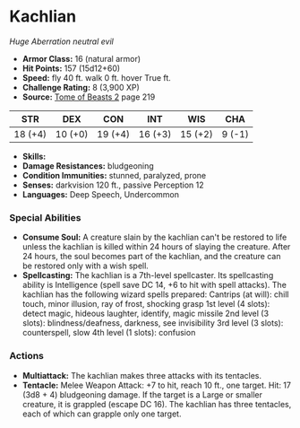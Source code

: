 # Kachlian

*Huge* *Aberration* *neutral evil*

- **Armor Class:** 16 (natural armor)
- **Hit Points:** 157 (15d12+60)
- **Speed:** fly 40 ft. walk 0 ft. hover True ft.
- **Challenge Rating:** 8 (3,900 XP)
- **Source:** [Tome of Beasts 2](https://koboldpress.com/kpstore/product/tome-of-beasts-2-for-5th-edition) page 219

| STR | DEX | CON | INT | WIS | CHA |
| --- | --- | --- | --- | --- | --- |
| 18 (+4) | 10 (+0) | 19 (+4) | 16 (+3) | 15 (+2) | 9 (-1) |

- **Skills:** 
- **Damage Resistances:** bludgeoning
- **Condition Immunities:** stunned, paralyzed, prone
- **Senses:** darkvision 120 ft., passive Perception 12
- **Languages:** Deep Speech, Undercommon

### Special Abilities

- **Consume Soul:** A creature slain by the kachlian can't be restored to life unless the kachlian is killed within 24 hours of slaying the creature. After 24 hours, the soul becomes part of the kachlian, and the creature can be restored only with a wish spell.
- **Spellcasting:** The kachlian is a 7th-level spellcaster. Its spellcasting ability is Intelligence (spell save DC 14, +6 to hit with spell attacks). The kachlian has the following wizard spells prepared:
Cantrips (at will): chill touch, minor illusion, ray of frost, shocking grasp
1st level (4 slots): detect magic, hideous laughter, identify, magic missile
2nd level (3 slots): blindness/deafness, darkness, see invisibility
3rd level (3 slots): counterspell, slow
4th level (1 slots): confusion

### Actions

- **Multiattack:** The kachlian makes three attacks with its tentacles.
- **Tentacle:** Melee Weapon Attack: +7 to hit, reach 10 ft., one target. Hit: 17 (3d8 + 4) bludgeoning damage. If the target is a Large or smaller creature, it is grappled (escape DC 16). The kachlian has three tentacles, each of which can grapple only one target.



